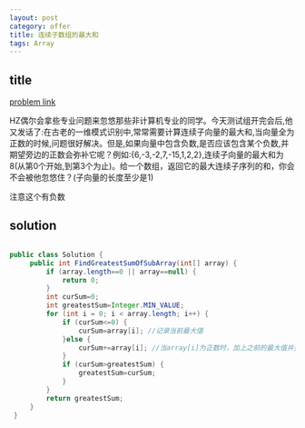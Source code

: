 ```yaml
---
layout: post
category: offer
title: 连续子数组的最大和
tags: Array
---
```


## title
[problem link](https://www.nowcoder.com/practice/459bd355da1549fa8a49e350bf3df484?tpId=13&tqId=11183&tPage=2&rp=1&ru=%2Fta%2Fcoding-interviews&qru=%2Fta%2Fcoding-interviews%2Fquestion-ranking)

HZ偶尔会拿些专业问题来忽悠那些非计算机专业的同学。今天测试组开完会后,他又发话了:在古老的一维模式识别中,常常需要计算连续子向量的最大和,当向量全为正数的时候,问题很好解决。但是,如果向量中包含负数,是否应该包含某个负数,并期望旁边的正数会弥补它呢？例如:{6,-3,-2,7,-15,1,2,2},连续子向量的最大和为8(从第0个开始,到第3个为止)。给一个数组，返回它的最大连续子序列的和，你会不会被他忽悠住？(子向量的长度至少是1)

注意这个有负数

## solution


```java

public class Solution {
     public int FindGreatestSumOfSubArray(int[] array) {
         if (array.length==0 || array==null) {
             return 0;
         }
         int curSum=0;
         int greatestSum=Integer.MIN_VALUE;
         for (int i = 0; i < array.length; i++) {
             if (curSum<=0) {
                 curSum=array[i]; //记录当前最大值
             }else {
                 curSum+=array[i]; //当array[i]为正数时，加上之前的最大值并更新最大值。
             }
             if (curSum>greatestSum) {
                 greatestSum=curSum; 
             }
         }
         return greatestSum;
     }
 }

```